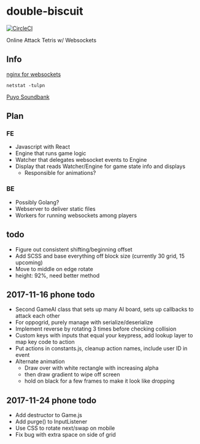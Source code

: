 # double-biscuit

[![CircleCI](https://circleci.com/gh/mpaulweeks/double-biscuit/tree/master.svg?style=svg)](https://circleci.com/gh/mpaulweeks/double-biscuit/tree/master)

Online Attack Tetris w/ Websockets

## Info

[nginx for websockets](https://www.nginx.com/blog/websocket-nginx/)

```
netstat -tulpn
```

[Puyo Soundbank](https://puyonexus.com/forum/viewtopic.php?t=211)

## Plan

### FE
- Javascript with React
- Engine that runs game logic
- Watcher that delegates websocket events to Engine
- Display that reads Watcher/Engine for game state info and displays
  - Responsible for animations?

### BE
- Possibly Golang?
- Webserver to deliver static files
- Workers for running websockets among players

## todo
- Figure out consistent shifting/beginning offset
- Add SCSS and base everything off block size (currently 30 grid, 15 upcoming)
- Move to middle on edge rotate
- height: 92%, need better method

## 2017-11-16 phone todo
- Second GameAI class that sets up many AI board, sets up callbacks to attack each other
- For oppogrid, purely manage with serialize/deserialize
- Implement reverse by rotating 3 times before checking collision
- Custom keys with inputs that equal your keypress, add lookup layer to map key code to action
- Put actions in constants.js, cleanup action names, include user ID in event
- Alternate animation
  - Draw over with white rectangle with increasing alpha
  - then draw gradient to wipe off screen
  - hold on black for a few frames to make it look like dropping

## 2017-11-24 phone todo
- Add destructor to Game.js
- Add purge() to InputListener
- Use CSS to rotate next/swap on mobile
- Fix bug with extra space on side of grid
